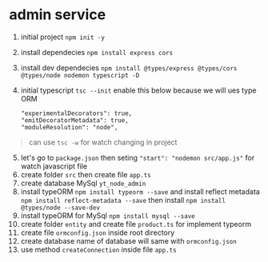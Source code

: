 # admin service

1. initial project `npm init -y`
2. install dependecies `npm install express cors`
3. install dev dependecies `npm install @types/express @types/cors @types/node nodemon typescript -D`
4. initial typescript `tsc --init` enable this below because we will ues type ORM

   ```
   "experimentalDecorators": true,
   "emitDecoratorMetadata": true,
   "moduleResolution": "node",
   ```

> can use `tsc -w` for watch changing in project

5. let's go to `package.json` then seting `"start": "nodemon src/app.js"` for watch javascript file
6. create folder `src` then create file `app.ts`
7. create database MySql `yt_node_admin`
8. install typeORM `npm install typeorm --save` and install reflect metadata `npm install reflect-metadata --save` then install `npm install @types/node --save-dev`
9. install typeORM for MySql `npm install mysql --save`
10. create folder `entity` and create file `product.ts` for implement typeorm
11. create file `ormconfig.json` inside root directory
12. create database name of database will same with `ormconfig.json`
13. use method `createConnection` inside file `app.ts`
